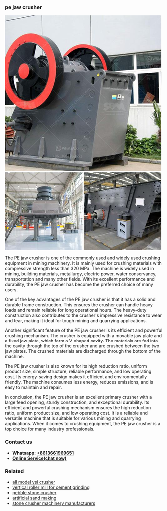 <h3>pe jaw crusher</h3><img src='1708663442.jpg' alt=''><p>The PE jaw crusher is one of the commonly used and widely used crushing equipment in mining machinery. It is mainly used for crushing materials with compressive strength less than 320 MPa. The machine is widely used in mining, building materials, metallurgy, electric power, water conservancy, transportation and many other fields. With its excellent performance and durability, the PE jaw crusher has become the preferred choice of many users.</p><p>One of the key advantages of the PE jaw crusher is that it has a solid and durable frame construction. This ensures the crusher can handle heavy loads and remain reliable for long operational hours. The heavy-duty construction also contributes to the crusher's impressive resistance to wear and tear, making it ideal for tough mining and quarrying applications.</p><p>Another significant feature of the PE jaw crusher is its efficient and powerful crushing mechanism. The crusher is equipped with a movable jaw plate and a fixed jaw plate, which form a V-shaped cavity. The materials are fed into the cavity through the top of the crusher and are crushed between the two jaw plates. The crushed materials are discharged through the bottom of the machine.</p><p>The PE jaw crusher is also known for its high reduction ratio, uniform product size, simple structure, reliable performance, and low operating cost. Its energy-saving design makes it efficient and environmentally friendly. The machine consumes less energy, reduces emissions, and is easy to maintain and repair.</p><p>In conclusion, the PE jaw crusher is an excellent primary crusher with a large feed opening, sturdy construction, and exceptional durability. Its efficient and powerful crushing mechanism ensures the high reduction ratio, uniform product size, and low operating cost. It is a reliable and versatile machine that is suitable for various mining and quarrying applications. When it comes to crushing equipment, the PE jaw crusher is a top choice for many industry professionals.</p><h3>Contact us</h3><ul><li><strong>Whatsapp:&nbsp;<a href="https://wa.me/8613661969651">+8613661969651</a></strong></li><li><a href="https://swt.shibang-china.com/?git&amp;zhl&amp;pe jaw crusher"><strong>Online Service(chat now)</strong></a></li></ul><h3>Related</h3><ul><li><a href='all model vsi crusher.md'>all model vsi crusher</a></li><li><a href='vertical roller mill for cement grinding.md'>vertical roller mill for cement grinding</a></li><li><a href='pebble stone crusher.md'>pebble stone crusher</a></li><li><a href='artificial sand making.md'>artificial sand making</a></li><li><a href='stone crusher machinery manufacturers.md'>stone crusher machinery manufacturers</a></li></ul>